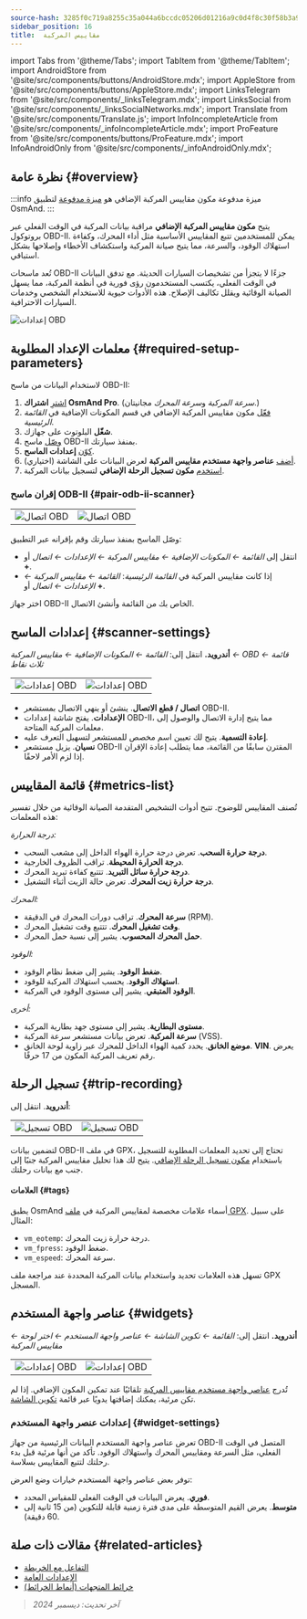 ```yaml
---
source-hash: 3285f0c719a8255c35a044a6bccdc05206d01216a9c0d4f8c30f58b3a9122f36
sidebar_position: 16
title:  مقاييس المركبة
---
```

import Tabs from '@theme/Tabs';
import TabItem from '@theme/TabItem';
import AndroidStore from '@site/src/components/buttons/AndroidStore.mdx';
import AppleStore from '@site/src/components/buttons/AppleStore.mdx';
import LinksTelegram from '@site/src/components/_linksTelegram.mdx';
import LinksSocial from '@site/src/components/_linksSocialNetworks.mdx';
import Translate from '@site/src/components/Translate.js';
import InfoIncompleteArticle from '@site/src/components/_infoIncompleteArticle.mdx';
import ProFeature from '@site/src/components/buttons/ProFeature.mdx';
import InfoAndroidOnly from '@site/src/components/_infoAndroidOnly.mdx';


<InfoIncompleteArticle/>

<InfoAndroidOnly/>

## نظرة عامة {#overview}

:::info ميزة مدفوعة
مكون مقاييس المركبة الإضافي هو [ميزة مدفوعة](../purchases/index.md) لتطبيق OsmAnd.
:::

يتيح **مكون مقاييس المركبة الإضافي** مراقبة بيانات المركبة في الوقت الفعلي عبر بروتوكول OBD-II. يمكن للمستخدمين تتبع المقاييس الأساسية مثل أداء المحرك، وكفاءة استهلاك الوقود، والسرعة، مما يتيح صيانة المركبة واستكشاف الأخطاء وإصلاحها بشكل استباقي.

تُعد ماسحات OBD-II جزءًا لا يتجزأ من تشخيصات السيارات الحديثة. مع تدفق البيانات في الوقت الفعلي، يكتسب المستخدمون رؤى فورية في أنظمة المركبة، مما يسهل الصيانة الوقائية ويقلل تكاليف الإصلاح. هذه الأدوات حيوية للاستخدام الشخصي وخدمات السيارات الاحترافية.

<Tabs groupId="operating-systems" queryString="current-os">

<TabItem value="android" label="أندرويد">

![إعدادات OBD](@site/static/img/plugins/obd/obd_overview_2.png)

</TabItem>

</Tabs>


## معلمات الإعداد المطلوبة {#required-setup-parameters}

لاستخدام البيانات من ماسح OBD-II:

1. [اشترِ](../purchases/) **اشتراك OsmAnd Pro**. (*سرعة المركبة* و*سرعة المحرك* مجانيتان.)
2. [فعّل](../plugins/index.md#enable--disable) مكون مقاييس المركبة الإضافي في قسم المكونات الإضافية في *القائمة الرئيسية*.
3. **شغّل** البلوتوث على جهازك.
4. [وصّل](#pair-odb-ii-scanner) ماسح OBD-II بمنفذ سيارتك.
5. [كوّن](#scanner-settings) **إعدادات الماسح**.
6. [أضف](#widgets) **عناصر واجهة مستخدم مقاييس المركبة** لعرض البيانات على الشاشة (اختياري).
7. [استخدم](#trip-recording) **مكون تسجيل الرحلة الإضافي** لتسجيل بيانات المركبة.


### إقران ماسح ODB-II {#pair-odb-ii-scanner}

| | |
|--|--|
|![اتصال OBD](@site/static/img/plugins/obd/obd_connect.png)|![اتصال OBD](@site/static/img/plugins/obd/obd_connect_2.png)|

وصّل الماسح بمنفذ سيارتك وقم بإقرانه عبر التطبيق:

- انتقل إلى *القائمة ← المكونات الإضافية ← مقاييس المركبة ← الإعدادات ← اتصال* أو **+**.
- إذا كانت مقاييس المركبة في *القائمة الرئيسية*: *القائمة ← مقاييس المركبة ← الإعدادات ← اتصال* أو **+**.

اختر جهاز OBD-II الخاص بك من القائمة وأنشئ الاتصال.


## إعدادات الماسح {#scanner-settings}

**أندرويد.** انتقل إلى: *القائمة ← المكونات الإضافية ← مقاييس المركبة ← OBD ← قائمة ثلاث نقاط*

| | |
|--|--|
|![إعدادات OBD](@site/static/img/plugins/obd/obd_settings.png)|![إعدادات OBD](@site/static/img/plugins/obd/obd_settings_1.png)|

- **اتصال / قطع الاتصال**. ينشئ أو ينهي الاتصال بمستشعر OBD-II.
- **الإعدادات**. يفتح شاشة إعدادات OBD-II، مما يتيح إدارة الاتصال والوصول إلى معلمات المركبة المتاحة.
- **إعادة التسمية**. يتيح لك تعيين اسم مخصص للمستشعر لتسهيل التعرف عليه.
- **نسيان**. يزيل مستشعر OBD-II المقترن سابقًا من القائمة، مما يتطلب إعادة الإقران إذا لزم الأمر لاحقًا.


## قائمة المقاييس {#metrics-list}

تُصنف المقاييس للوضوح. تتيح أدوات التشخيص المتقدمة الصيانة الوقائية من خلال تفسير هذه المعلمات:

*درجة الحرارة:*

- **درجة حرارة السحب**. تعرض درجة حرارة الهواء الداخل إلى مشعب السحب.
- **درجة الحرارة المحيطة**. تراقب الظروف الخارجية.
- **درجة حرارة سائل التبريد**. تتتبع كفاءة تبريد المحرك.
- **درجة حرارة زيت المحرك**. تعرض حالة الزيت أثناء التشغيل.

*المحرك:*

- **سرعة المحرك**. تراقب دورات المحرك في الدقيقة (RPM).
- **وقت تشغيل المحرك**. تتتبع وقت تشغيل المحرك.
- **حمل المحرك المحسوب**. يشير إلى نسبة حمل المحرك.

*الوقود:*

- **ضغط الوقود**. يشير إلى ضغط نظام الوقود.
- **استهلاك الوقود**. يحسب استهلاك المركبة للوقود.
- **الوقود المتبقي**. يشير إلى مستوى الوقود في المركبة.

*أخرى:*

- **مستوى البطارية**. يشير إلى مستوى جهد بطارية المركبة.
- **سرعة المركبة**. تعرض بيانات مستشعر سرعة المركبة (VSS).
- **موضع الخانق**. يحدد كمية الهواء الداخل للمحرك عبر زاوية لوحة الخانق.
  **VIN**. يعرض رقم تعريف المركبة المكون من 17 حرفًا.


## تسجيل الرحلة {#trip-recording}

**أندرويد**. انتقل إلى: *<Translate android="true" ids="shared_string_menu,plugins_menu_group,record_plugin_name,shared_string_settings,data_settings,record_obd_data"/>*

| | |
|--|--|
|![تسجيل OBD](@site/static/img/plugins/obd/obd_recording.png)| ![تسجيل OBD](@site/static/img/plugins/obd/obd_recording_1.png)|

لتضمين بيانات OBD-II في ملف GPX، تحتاج إلى تحديد المعلمات المطلوبة للتسجيل باستخدام [مكون تسجيل الرحلة الإضافي](../plugins/trip-recording.md#recording-settings). يتيح لك هذا تحليل مقاييس المركبة جنبًا إلى جنب مع بيانات رحلتك.

#### العلامات {#tags}

يطبق OsmAnd أسماء علامات مخصصة لمقاييس المركبة في [ملف GPX](../plugins/trip-recording.md#recorded-gpx-file). على سبيل المثال:

- `vm_eotemp`: درجة حرارة زيت المحرك.
- `vm_fpress`: ضغط الوقود.
- `vm_espeed`: سرعة المحرك.

تسهل هذه العلامات تحديد واستخدام بيانات المركبة المحددة عند مراجعة ملف GPX المسجل.


## عناصر واجهة المستخدم {#widgets}

**أندرويد.** انتقل إلى: *القائمة ← تكوين الشاشة ← عناصر واجهة المستخدم ← اختر لوحة ← مقاييس المركبة*

| | |
|--|--|
|![إعدادات OBD](@site/static/img/plugins/obd/obd_widget_1.png)| ![إعدادات OBD](@site/static/img/plugins/obd/obd_widget.png)|

تُدرج [عناصر واجهة مستخدم مقاييس المركبة](../widgets/info-widgets.md#vehicle-metrics-widgets) تلقائيًا عند تمكين المكون الإضافي. إذا لم تكن مرئية، يمكنك إضافتها يدويًا عبر قائمة [تكوين الشاشة](../widgets/configure-screen.md).

### إعدادات عنصر واجهة المستخدم {#widget-settings}

تعرض عناصر واجهة المستخدم البيانات الرئيسية من جهاز OBD-II المتصل في الوقت الفعلي، مثل السرعة ومقاييس المحرك واستهلاك الوقود. تأكد من أنها مرئية قبل بدء رحلتك لتتبع المقاييس بسلاسة.

توفر بعض عناصر واجهة المستخدم خيارات وضع العرض:

- **فوري**. يعرض البيانات في الوقت الفعلي للمقياس المحدد.
- **متوسط**. يعرض القيم المتوسطة على مدى فترة زمنية قابلة للتكوين (من 15 ثانية إلى 60 دقيقة).


## مقالات ذات صلة {#related-articles}

- [التفاعل مع الخريطة](../../user/map/interact-with-map.md)
- [الإعدادات العامة](../../user/personal/global-settings.md)
- [خرائط المتجهات (أنماط الخرائط)](../../user/map/vector-maps.md)

> *آخر تحديث: ديسمبر 2024*